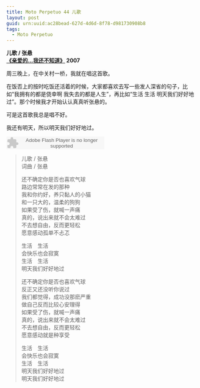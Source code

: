 ```yaml
---
title: Moto Perpetuo 44 儿歌
layout: post
guid: urn:uuid:ac28bead-627d-4d6d-8f78-d981730908b8
tags:
  - Moto Perpetuo
---
```


__儿歌 / 张悬__    
__[《亲爱的...我还不知道》](http://music.douban.com/subject/2131595/) 2007__  

周三晚上，在中关村一桥，我就在唱这首歌。

在饭否上的按时吃饭还活着的时候，大家都喜欢去写一些发人深省的句子，比如“我拥有的都是侥幸啊 我失去的都是人生”，再比如“生活 生活 明天我们好好地过”。那个时候我才开始认认真真听张悬的。

可是这首歌我总是唱不好。

我还有明天，所以明天我们好好地过。

<embed src="http://www.xiami.com/widget/0_1771772462/singlePlayer.swf" type="application/x-shockwave-flash" width="257" height="33" wmode="transparent"></embed>

>儿歌 / 张悬  
>词曲 / 张悬  
>   
>还不确定你是否也喜欢气球  
>路边常常在发的那种  
>我和你约好，养只黏人的小猫  
>和一只大的，温柔的狗狗  
>如果受了伤，就喊一声痛   
>真的，说出来就不会太难过  
>不去想自由，反而更轻松  
>愿意感动孤单不忐忑  
>  
>生活　生活  
>会快乐也会寂寞  
>生活　生活  
>明天我们好好地过  
>  
>还不确定你是否也喜欢气球  
>反正又还没听你说过  
>我们都觉得，成功没那麽严重  
>做自己反而比较心安理得  
>如果受了伤，就喊一声痛  
>真的，说出来就不会太难过  
>不去想自由，反而更轻松  
>愿意感动就是种享受  
>  
>生活　生活  
>会快乐也会寂寞  
>生活　生活  
>明天我们好好地过  
>明天我们好好地过  